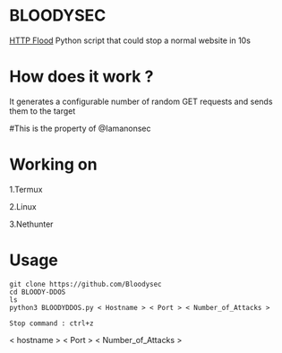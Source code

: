 # BLOODYSEC 
[HTTP Flood](https://en.m.wikipedia.org/wiki/HTTP_Flood) Python script that could stop a normal website in 10s

# How does it work ?
It generates a configurable number of random GET requests and sends them to the target

#This is the property of @Iamanonsec 
# Working on 
 1.Termux

 2.Linux 

 3.Nethunter

# Usage

```
git clone https://github.com/Bloodysec
cd BLOODY-DDOS
ls
python3 BLOODYDDOS.py < Hostname > < Port > < Number_of_Attacks >
 
Stop command : ctrl+z
```
< hostname > < Port > < Number_of_Attacks >
```
